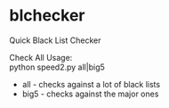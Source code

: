 # blchecker
Quick Black List Checker

Check All Usage:<br>
python speed2.py all|big5
  * all - checks against a lot of black lists
  * big5 - checks against the major ones
